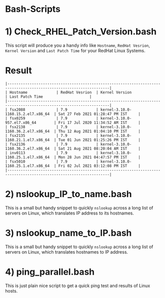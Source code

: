 # Bash-Scripts

# 1) Check_RHEL_Patch_Version.bash 
This script will produce you a handy info like `Hostname`, `RedHat Vesrion`, `Kernel Version` and `Last Patch Time` for your RedHat Linux Systems. 

# Result

```
|--------------------------------------------------------------------------------------------------------------------|
| Hostname             | RedHat Vesrion  | Kernel Version                      | Last Patch Time                     |
|--------------------------------------------------------------------------------------------------------------------|
| fsx2088              | 7.9             | kernel-3.10.0-1160.15.2.el7.x86_64  | Sat 27 Feb 2021 01:28:47 PM IST     |
| fsx0259              | 7.9             | kernel-3.10.0-957.el7.x86_64        | Fri 17 Jul 2020 11:34:52 AM IST     |
| fsx2138              | 7.9             | kernel-3.10.0-1160.36.2.el7.x86_64  | Thu 12 Aug 2021 01:04:10 PM IST     |
| fsx2135              | 7.9             | kernel-3.10.0-1160.21.1.el7.x86_64  | Tue 01 Jun 2021 01:25:26 PM IST     |
| fsx2136              | 7.9             | kernel-3.10.0-1160.36.2.el7.x86_64  | Sat 21 Aug 2021 08:20:04 AM IST     |
| inv0113              | 7.9             | kernel-3.10.0-1160.25.1.el7.x86_64  | Mon 28 Jun 2021 04:47:57 PM IST     |
| fsx5010              | 7.9             | kernel-3.10.0-1160.25.1.el7.x86_64  | Fri 02 Jul 2021 03:12:08 PM IST     |
|--------------------------------------------------------------------------------------------------------------------|
```


# 2) nslookup_IP_to_name.bash
This is a small but handy snippet to quickly `nslookup` across a long list of servers on Linux, which translates IP address to its hostnames.



# 3) nslookup_name_to_IP.bash
This is a small but handy snippet to quickly `nslookup` across a long list of servers on Linux, which translates hostnames to IP address.

# 4) ping_parallel.bash
This is just plain nice script to get a quick ping test and results of Linux hosts.

